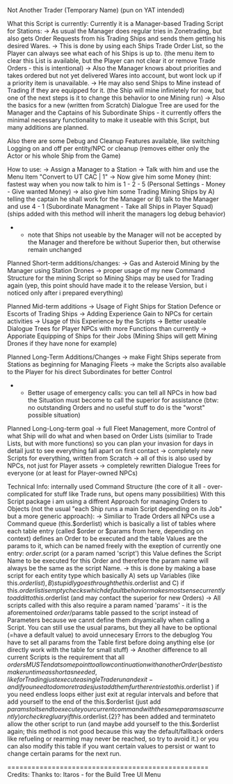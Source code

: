 Not Another Trader (Temporary Name)
(pun on YAT intended)


What this Script is currently:
Currently it is a Manager-based Trading Script for Stations:
-> As usual the Manager does regular tries in Zonetrading, but also gets Order Requests from his Trading Ships and sends them getting his desired Wares.
-> This is done by using each Ships Trade Order List, so the Player can always see what each of his Ships is up to.
(the menu item to clear this List is available, but the Player can not clear it or remove Trade Orders - this is intentional)
-> Also the Manager knows about priorities and takes ordered but not yet delivered Wares into account, but wont lock up if a priority item is unavailable.
-> He may also send Ships to Mine instead of Trading if they are equipped for it. (the Ship will mine infinietely for now, but one of the next steps is it to change this behavior to one Mining run)
-> Also the basics for a new (written from Scratch) Dialogue Tree are used for the Manager and the Captains of his Subordinate Ships - 
 it currently offers the minimal necessary functionality to make it useable with this Script, but many additions are planned.

Also there are some Debug and Cleanup Features available, like switching Logging on and off per entity/NPC or cleanup (removes either only the Actor or his whole Ship from the Game)

How to use:
-> Assign a Manager to a Station
-> Talk with him and use the Menu Item "Convert to UT CAC | 1"
-> Now give him some Money (hint: fastest way when you now talk to him is 1 - 2 - 5  (Personal Settings - Money - Give wanted Money)
-> also give him some Trading Mining Ships by
 A) telling the captain he shall work for the Manager or
 B) talk to the Manager and use 4 - 1 (Subordinate Managment - Take all Ships in Player Squad) (ships added with this method will inherit the managers log debug behavior)
 - - note that Ships not useable by the Manager will not be accepted by the Manager and therefore be without Superior then, but otherwise remain unchanged 


Planned Short-term additions/changes:
-> Gas and Asteroid Mining by the Manager using Station Drones
-> proper usage of my new Command Structure for the mining Script so Mining Ships may be used for Trading again (yep, this point should have made it to the release Version, but i noticed only after i prepared everything)

Planned Mid-term additions
-> Usage of Fight Ships for Station Defence or Escorts of Trading Ships
-> Adding Experience Gain to NPCs for certain activities
-> Usage of this Experience by the Scripts
-> Better useable Dialogue Trees for Player NPCs with more Functions than currently
-> Apporiate Equipping of Ships for their Jobs (Mining Ships will gett Mining Drones if they have none for example)

Planned Long-Term Additions/Changes
-> make Fight Ships seperate from Stations as beginning for Managing Fleets
-> make the Scripts also available to the Player for his direct Subordinates for better Control
 - - Better usage of emergency calls: you can tell all NPCs in how bad the Situation must become to call the superior for assistance (btw: no outstanding Orders and no useful stuff to do is the "worst" possible situation)

Planned Long-Long-term goal
-> full Fleet Management, more Control of what Ship will do what and when based on Order Lists (similiar to Trade Lists, but with more functions) so you can plan your invasion for days in detail just to see everything fall apart on first contact
-> completely new Scripts for everything, written from Scratch
-> all of this is also used by NPCs, not just for Player assets
-> completely rewritten Dialogue Trees for everyone (or at least for Player-owned NPCs)


Technical Info: internally used Command Structure (the core of it all - over-complicated for stuff like Trade runs, but opens many possibilities)
With this Script package i am using a diffrent Approach for managing Orders to Objects (not the usual "each Ship runs a main Script depending on its Job" but a more generic approach):
-> Similiar to Trade Orders all NPCs use a Command queue (this.$orderlist) which is basically a list of tables
where each table entry (called $order or $params from here, depending on context) defines an Order to be executed and the table Values are the params to it,
which can be named freely with the exeption of currently one entry:
$order.$script (or a param named 'script')
this Value defines the Script Name to be executed for this Order and therefore the param name will always be the same as the script Name.
-> this is done by making a base script for each entity type which basically
A) sets up Variables (like this.$orderlist),
B) stupidly goes through the this.$orderlist and
C) if this.$orderlist is empty checks which default behavior makes most sense currently to add it to this.$orderlist (and may contact the superior for new Orders)
-> All scripts called with this also require a param named 'params' - it is the aforementoined $order/$params table passed to the script instead of Parameters because we cannt define them dnyamically when calling a Script. You can still use the usual params, but they all have to be optional (=have a default value) to avoid unnecesary Errors to the debuglog
You have to set all params from the Table first before doing anything else (or directly work with the table for small stuff)
-> Another difference to all current Scripts is the requirement that all $order s MUST end at some point to allow continuation with another Order
(best is to make run time as short as needed, like for Trading just execute a single Trade run and exit - and if you need to do more trades just add them further entries to this.$orderlist )
if you need endless loops either just exit at regular intervals and before that add yourself to the end of the this.$orderlist (just add $params to its end to execute your current command with the same params as currently) or check regluary if this.$orderlist.{2}? has been added and terminateto allow the other script to run (and maybe add yourself to the this.$orderlist again; this method is not good because this way the default/fallback orders like refueling or rearming may never be reached, so try to avoid it.)
or
you can also modify this table if you want certain values to persist or want to change certain params for the next run.






==================================================
Credits:
Thanks to:
Itaros - for the Build Tree UI Menu
